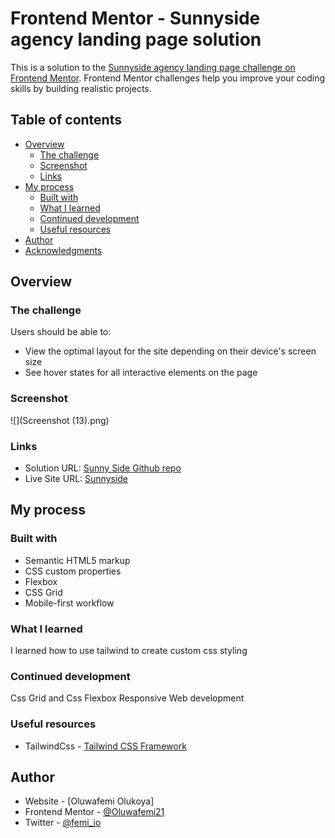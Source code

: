# Frontend Mentor - Sunnyside agency landing page solution

This is a solution to the [Sunnyside agency landing page challenge on Frontend Mentor](https://www.frontendmentor.io/challenges/sunnyside-agency-landing-page-7yVs3B6ef). Frontend Mentor challenges help you improve your coding skills by building realistic projects.

## Table of contents

- [Overview](#overview)
  - [The challenge](#the-challenge)
  - [Screenshot](#screenshot)
  - [Links](#links)
- [My process](#my-process)
  - [Built with](#built-with)
  - [What I learned](#what-i-learned)
  - [Continued development](#continued-development)
  - [Useful resources](#useful-resources)
- [Author](#author)
- [Acknowledgments](#acknowledgments)



## Overview

### The challenge

Users should be able to:

- View the optimal layout for the site depending on their device's screen size
- See hover states for all interactive elements on the page

### Screenshot

![](Screenshot (13).png)

### Links

- Solution URL: [Sunny Side Github repo](https://github.com/Oluwafemi21/sunny-side)
- Live Site URL: [Sunnyside](oluwafemi21.github.io/sunny-side)

## My process

### Built with

- Semantic HTML5 markup
- CSS custom properties
- Flexbox
- CSS Grid
- Mobile-first workflow

### What I learned
I learned how to use tailwind to create custom css styling

### Continued development
Css Grid and Css Flexbox
Responsive Web development


### Useful resources
- TailwindCss - [Tailwind CSS Framework](https://www.tailwindcss.com)

## Author

- Website - [Oluwafemi Olukoya]
- Frontend Mentor - [@Oluwafemi21](https://www.frontendmentor.io/profile/Oluwafemi21)
- Twitter - [@femi_io](https://www.twitter.com/femi_io)



